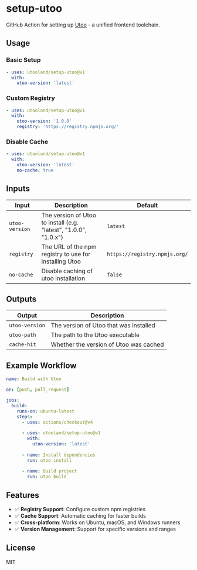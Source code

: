 # setup-utoo

GitHub Action for setting up [Utoo](https://github.com/utooland/utoo) - a unified frontend toolchain.

## Usage

### Basic Setup

```yaml
- uses: utooland/setup-utoo@v1
  with:
    utoo-version: 'latest'
```

### Custom Registry

```yaml
- uses: utooland/setup-utoo@v1
  with:
    utoo-version: '1.0.0'
    registry: 'https://registry.npmjs.org/'
```

### Disable Cache

```yaml
- uses: utooland/setup-utoo@v1
  with:
    utoo-version: 'latest'
    no-cache: true
```

## Inputs

| Input | Description | Default |
|-------|-------------|---------|
| `utoo-version` | The version of Utoo to install (e.g. "latest", "1.0.0", "1.0.x") | `latest` |
| `registry` | The URL of the npm registry to use for installing Utoo | `https://registry.npmjs.org/` |
| `no-cache` | Disable caching of utoo installation | `false` |

## Outputs

| Output | Description |
|--------|-------------|
| `utoo-version` | The version of Utoo that was installed |
| `utoo-path` | The path to the Utoo executable |
| `cache-hit` | Whether the version of Utoo was cached |

## Example Workflow

```yaml
name: Build with Utoo

on: [push, pull_request]

jobs:
  build:
    runs-on: ubuntu-latest
    steps:
      - uses: actions/checkout@v4
      
      - uses: utooland/setup-utoo@v1
        with:
          utoo-version: 'latest'
          
      - name: Install dependencies
        run: utoo install
        
      - name: Build project
        run: utoo build
```

## Features

- ✅ **Registry Support**: Configure custom npm registries
- ✅ **Cache Support**: Automatic caching for faster builds  
- ✅ **Cross-platform**: Works on Ubuntu, macOS, and Windows runners
- ✅ **Version Management**: Support for specific versions and ranges

## License

MIT
